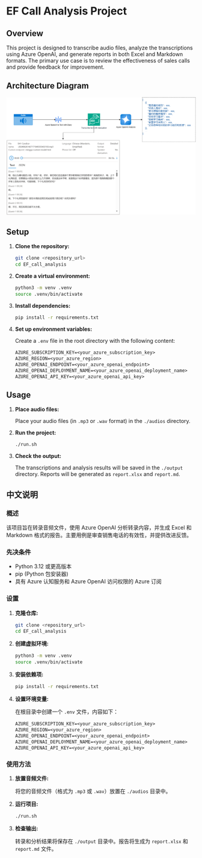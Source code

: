 # EF Call Analysis Project

## Overview

This project is designed to transcribe audio files, analyze the transcriptions using Azure OpenAI, and generate reports in both Excel and Markdown formats. The primary use case is to review the effectiveness of sales calls and provide feedback for improvement.

## Architecture Diagram

![Architecture Diagram](architecture/calling_analyze.drawio.png)

## Setup

1. **Clone the repository:**

    ```bash
    git clone <repository_url>
    cd EF_call_analysis
    ```

2. **Create a virtual environment:**

    ```bash
    python3 -m venv .venv
    source .venv/bin/activate
    ```

3. **Install dependencies:**

    ```bash
    pip install -r requirements.txt
    ```

4. **Set up environment variables:**

    Create a `.env` file in the root directory with the following content:

    ```plaintext
    AZURE_SUBSCRIPTION_KEY=<your_azure_subscription_key>
    AZURE_REGION=<your_azure_region>
    AZURE_OPENAI_ENDPOINT=<your_azure_openai_endpoint>
    AZURE_OPENAI_DEPLOYMENT_NAME=<your_azure_openai_deployment_name>
    AZURE_OPENAI_API_KEY=<your_azure_openai_api_key>
    ```

## Usage

1. **Place audio files:**

    Place your audio files (in `.mp3` or `.wav` format) in the `./audios` directory.

2. **Run the project:**

    ```bash
    ./run.sh
    ```

3. **Check the output:**

    The transcriptions and analysis results will be saved in the `./output` directory. Reports will be generated as `report.xlsx` and `report.md`.

## 中文说明

### 概述

该项目旨在转录音频文件，使用 Azure OpenAI 分析转录内容，并生成 Excel 和 Markdown 格式的报告。主要用例是审查销售电话的有效性，并提供改进反馈。

### 先决条件

- Python 3.12 或更高版本
- pip (Python 包安装器)
- 具有 Azure 认知服务和 Azure OpenAI 访问权限的 Azure 订阅

### 设置

1. **克隆仓库:**

    ```bash
    git clone <repository_url>
    cd EF_call_analysis
    ```

2. **创建虚拟环境:**

    ```bash
    python3 -m venv .venv
    source .venv/bin/activate
    ```

3. **安装依赖项:**

    ```bash
    pip install -r requirements.txt
    ```

4. **设置环境变量:**

    在根目录中创建一个 `.env` 文件，内容如下：

    ```plaintext
    AZURE_SUBSCRIPTION_KEY=<your_azure_subscription_key>
    AZURE_REGION=<your_azure_region>
    AZURE_OPENAI_ENDPOINT=<your_azure_openai_endpoint>
    AZURE_OPENAI_DEPLOYMENT_NAME=<your_azure_openai_deployment_name>
    AZURE_OPENAI_API_KEY=<your_azure_openai_api_key>
    ```

### 使用方法

1. **放置音频文件:**

    将您的音频文件（格式为 `.mp3` 或 `.wav`）放置在 `./audios` 目录中。

2. **运行项目:**

    ```bash
    ./run.sh
    ```

3. **检查输出:**

    转录和分析结果将保存在 `./output` 目录中。报告将生成为 `report.xlsx` 和 `report.md` 文件。
